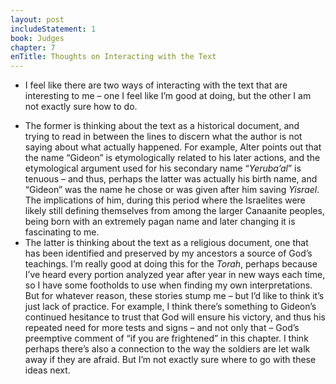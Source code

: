 ```yaml
---
layout: post
includeStatement: 1
book: Judges
chapter: 7
enTitle: Thoughts on Interacting with the Text
---
```


- I feel like there are two ways of interacting with the text that are interesting to me – one I feel like I’m good at doing, but the other I am not exactly sure how to do.
<!--more-->
- The former is thinking about the text as a historical document, and trying to read in between the lines to discern what the author is not saying about what actually happened. For example, Alter points out that the name “Gideon” is etymologically related to his later actions, and the etymological argument used for his secondary name “*Yeruba’al*” is tenuous – and thus, perhaps the latter was actually his birth name, and “Gideon” was the name he chose or was given after him saving *Yisrael*. The implications of him, during this period where the Israelites were likely still defining themselves from among the larger Canaanite peoples, being born with an extremely pagan name and later changing it is fascinating to me.
- The latter is thinking about the text as a religious document, one that has been identified and preserved by my ancestors a source of God’s teachings. I’m really good at doing this for the *Torah*, perhaps because I’ve heard every portion analyzed year after year in new ways each time, so I have some footholds to use when finding my own interpretations. But for whatever reason, these stories stump me – but I’d like to think it’s just lack of practice. For example, I think there’s something to Gideon’s continued hesitance to trust that God will ensure his victory, and thus his repeated need for more tests and signs – and not only that – God’s preemptive comment of “if you are frightened” in this chapter. I think perhaps there’s also a connection to the way the soldiers are let walk away if they are afraid. But I’m not exactly sure where to go with these ideas next.

